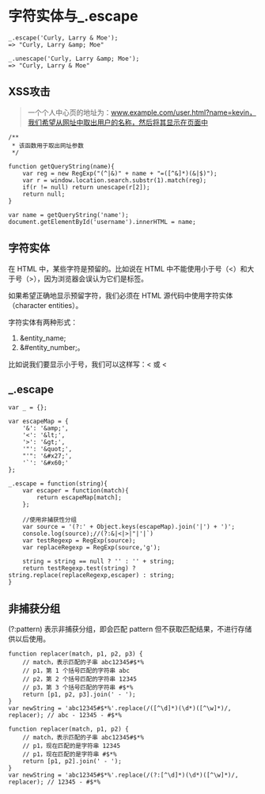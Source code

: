# 字符实体与_.escape
```
_.escape('Curly, Larry & Moe');
=> "Curly, Larry &amp; Moe"  

_.unescape('Curly, Larry &amp; Moe');
=> "Curly, Larry & Moe"
```

## XSS攻击
> 一个个人中心页的地址为：www.example.com/user.html?name=kevin，我们希望从网址中取出用户的名称，然后将其显示在页面中  

```
/**
 * 该函数用于取出网址参数
 */

function getQueryString(name){
    var reg = new RegExp("(^|&)" + name + "=([^&]*)(&|$)");
    var r = window.location.search.substr(1).match(reg);
    if(r != null) return unescape(r[2]);
    return null;
}

var name = getQueryString('name');
document.getElementById('username').innerHTML = name;
```

## 字符实体
在 HTML 中，某些字符是预留的。比如说在 HTML 中不能使用小于号（<）和大于号（>），因为浏览器会误认为它们是标签。

如果希望正确地显示预留字符，我们必须在 HTML 源代码中使用字符实体（character entities）。

字符实体有两种形式：

1. &entity_name;
2. &#entity_number;。  

比如说我们要显示小于号，我们可以这样写：&lt; 或 &#60;

## _.escape
```
var _ = {};

var escapeMap = {
    '&': '&amp;',
    '<': '&lt;',
    '>': '&gt;',
    '"': '&quot;',
    "'": '&#x27;',
    '`': '&#x60;'
};

_.escape = function(string){
    var escaper = function(match){
        return escapeMap[match];
    };

    //使用非捕获性分组
    var source = '(?:' + Object.keys(escapeMap).join('|') + ')';
    console.log(source);//(?:&|<|>|"|'|`)
    var testRegexp = RegExp(source);
    var replaceRegexp = RegExp(source,'g');

    string = string == null ? '' : '' + string;
    return testRegexp.test(string) ? string.replace(replaceRegexp,escaper) : string;
}
```

## 非捕获分组
(?:pattern) 表示非捕获分组，即会匹配 pattern 但不获取匹配结果，不进行存储供以后使用。

```
function replacer(match, p1, p2, p3) {
    // match，表示匹配的子串 abc12345#$*%
    // p1，第 1 个括号匹配的字符串 abc
    // p2，第 2 个括号匹配的字符串 12345
    // p3，第 3 个括号匹配的字符串 #$*%
    return [p1, p2, p3].join(' - ');
}
var newString = 'abc12345#$*%'.replace(/([^\d]*)(\d*)([^\w]*)/, replacer); // abc - 12345 - #$*%
```
```
function replacer(match, p1, p2) {
    // match，表示匹配的子串 abc12345#$*%
    // p1，现在匹配的是字符串 12345
    // p1，现在匹配的是字符串 #$*%
    return [p1, p2].join(' - ');
}
var newString = 'abc12345#$*%'.replace(/(?:[^\d]*)(\d*)([^\w]*)/, replacer); // 12345 - #$*%
```
